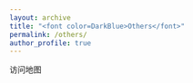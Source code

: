 ```yaml
---
layout: archive
title: "<font color=DarkBlue>Others</font>"
permalink: /others/
author_profile: true
---
```


访问地图
<script type="text/javascript" src="//rf.revolvermaps.com/0/0/7.js?i=5lqopbe1las&amp;m=0&amp;c=ff0000&amp;cr1=ffffff&amp;sx=0" async="async"></script>
